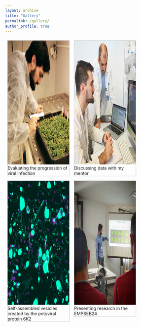 ```yaml
---
layout: archive
title: "Gallery"
permalink: /gallery/
author_profile: true
---
```


<html>
<head>
<style>
div.gallery {
  margin: 7px;
  border: 1px solid #ccc;
  float: left;
  width: 200px;
}

div.gallery:hover {
  border: 1px solid #777;
}

div.gallery img {
  width: 100%;
  height: auto;
}

div.desc {
  padding: 15px;
  text-align: center;
}
</style>
</head>
<body>
<div class="gallery">
  <a target="_blank" href="/images/fitotron.png">
    <img src="/images/fitotron.png" alt="inc" width="600" height="400">
  </a>
  <div class="desc">Evaluating the progression of viral infection</div>
</div>
  
<div class="gallery">
  <a target="_blank" href="/images/mentor.png">
    <img src="/images/santi.png" alt="ment" width="600" height="400">
  </a>
  <div class="desc">Discussing data with my mentor</div>
</div>

<div class="gallery">
  <a target="_blank" href="/images/6k2.png">
    <img src="/images/6k2.png" alt="6K2" width="600" height="400">
  </a>
  <div class="desc">Self-assembled vesicles created by the potyviral protein 6K2</div>
</div>

<div class="gallery">
  <a target="_blank" href="/images/populations.jpg">
    <img src="/images/populations.jpg" alt="presenting" width="600" height="400">
  </a>
  <div class="desc">Presenting research in the EMPSEB24</div>
</div>

</body>
</html>
